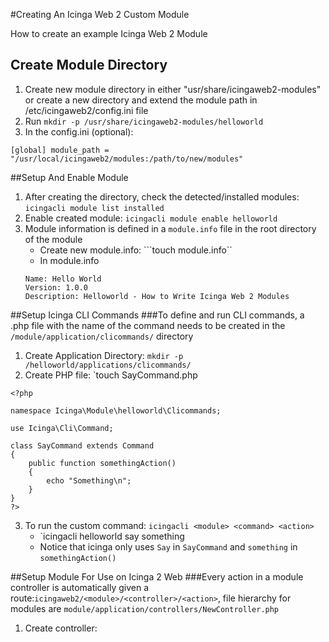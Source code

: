 #Creating An Icinga Web 2 Custom Module

How to create an example Icinga Web 2 Module

## Create Module Directory
1.  Create new module directory in either "usr/share/icingaweb2-modules" or create a new directory and extend the module path in /etc/icingaweb2/config.ini file
2.  Run `mkdir -p /usr/share/icingaweb2-modules/helloworld`
3.  In the config.ini (optional):
```
[global] module_path = "/usr/local/icingaweb2/modules:/path/to/new/modules"
```

##Setup And Enable Module
1.  After creating the directory, check the detected/installed modules: `icingacli module list installed`
2.  Enable created module: `icingacli module enable helloworld`
3.  Module information is defined in a `module.info` file in the root directory of the module
    -   Create new module.info: ```touch module.info``
    -   In module.info 
    ```
    Name: Hello World
    Version: 1.0.0
    Description: Helloworld - How to Write Icinga Web 2 Modules
    ```

##Setup Icinga CLI Commands
###To define and run CLI commands, a .php file with the name of the command needs to be created in the `/module/application/clicommands/` directory
1.  Create Application Directory: `mkdir -p /helloworld/applications/clicommands/`
2.  Create PHP file: `touch SayCommand.php
```
<?php

namespace Icinga\Module\helloworld\Clicommands;

use Icinga\Cli\Command;

class SayCommand extends Command
{
    public function somethingAction()
    {
        echo "Something\n";
    }
}
?>
```
3.  To run the custom command: `icingacli <module> <command> <action>`
    -   `icingacli helloworld say something
    -   Notice that icinga only uses `Say` in `SayCommand` and `something` in `somethingAction()`


##Setup Module For Use on Icinga 2 Web
###Every action in a module controller is automatically given a route:`icingaweb2/<module>/<controller>/<action>`, file hierarchy for modules are `module/application/controllers/NewController.php`
1.  Create controller:








